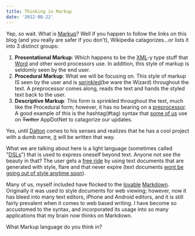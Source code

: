 ```yaml
---
title: Thinking in Markup
date: '2012-08-22'
---
```


Yep, so wait. What is [Markup][1]? Well if you happen to follow the
links on this blog (and you really are safer if you don't), Wikipedia
catagorizes...or lists it into 3 distinct groups:

1. __Presentational Markup__: Which happens to be the [XML][2]-y type
   stuff that [Word][2] and other word processors use. In addition, this
   style of markup is seldomly seen by the end user.
1. __Procedural Markup__: What we will be focusing on. This style of
   markup IS seen by the user and is [sprinkled][3](be ware the Wizard) throughout the text.
   A preprocessor comes along, reads the text and hands the styled text
   back to the user.
1. __Descriptive Markup__: This form is sprinkled throughout the text,
   much like the Procedural form; however, it has no bearing on a
   [preprocessor][4]. A good example of this is the hashtag(#tag) syntax
   that [some of us][5] use on <strike>Twitter</strike> AppDotNet to
   catagorize our updates.

Yes, until [Dalton][12] comes to his senses and realizes that he has a cool
project with a dumb name, [it][6] will be written that way.

What we are talking about here is a light language (sometimes called "[DSLs][7]")
that is used to express oneself beyond text. Anyone not see the beauty
in that? The user gets a [free ride][8] by using text documents that are
generated with style, flare and that never expire (text documents [wont
be going out of style anytime soon][9]).

Many of us, myself included have flocked to the [lovable][10]
[Markdown][11]. Originally it was used to style documents for web
viewing; however, now it has bleed into many text editors, iPhone and
Android editors, and it is still fairly prevalent when it comes to web
based writing. I have become so accustomed to the syntax, and
incorporated its usage into so many applications that my brain now
thinks on Markdown.

What Markup language do you think in?

[1]: https://en.wikipedia.org/wiki/Markup_language
[2]: http://youtu.be/-JFfN5pKzFU
[3]: https://gimmebar.com/view/502ea8eaaac4223116000014/big
[4]: https://en.wikipedia.org/wiki/Preprocessor
[5]: https://gimmebar.com/view/50340aa129ca15433d000010/big
[6]: https://join.app.net/
[7]: http://www.amazon.com/Domain-Specific-Languages-Addison-Wesley-Signature-Series/dp/0321712943?tag=duckduckgo-d-20
[8]: https://gimmebar.com/view/5031916aaac422225b000016/big
[9]: http://textfiles.com/
[10]: http://images.macworld.com/images/opinion/graphics/151235-gruber-small_original.jpg
[11]: http://daringfireball.net/projects/markdown/
[12]: https://twitter.com/daltonc
